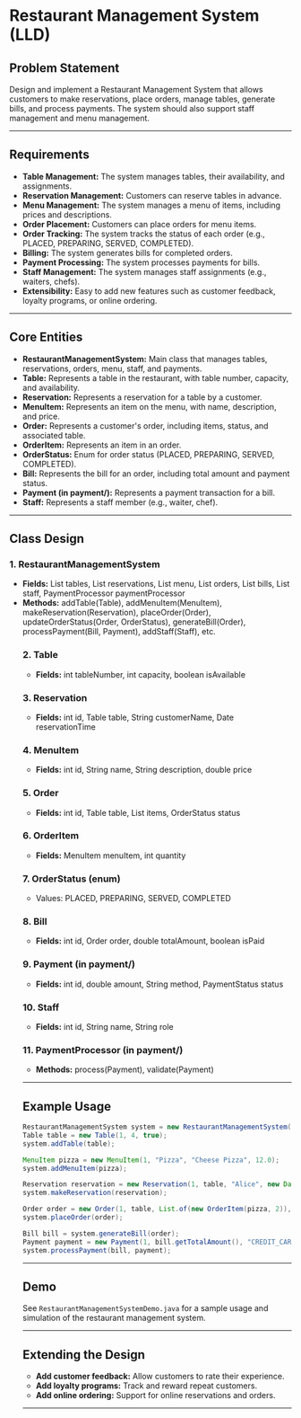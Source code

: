 # Restaurant Management System (LLD)

## Problem Statement

Design and implement a Restaurant Management System that allows customers to make reservations, place orders, manage tables, generate bills, and process payments. The system should also support staff management and menu management.

---

## Requirements

- **Table Management:** The system manages tables, their availability, and assignments.
- **Reservation Management:** Customers can reserve tables in advance.
- **Menu Management:** The system manages a menu of items, including prices and descriptions.
- **Order Placement:** Customers can place orders for menu items.
- **Order Tracking:** The system tracks the status of each order (e.g., PLACED, PREPARING, SERVED, COMPLETED).
- **Billing:** The system generates bills for completed orders.
- **Payment Processing:** The system processes payments for bills.
- **Staff Management:** The system manages staff assignments (e.g., waiters, chefs).
- **Extensibility:** Easy to add new features such as customer feedback, loyalty programs, or online ordering.

---

## Core Entities

- **RestaurantManagementSystem:** Main class that manages tables, reservations, orders, menu, staff, and payments.
- **Table:** Represents a table in the restaurant, with table number, capacity, and availability.
- **Reservation:** Represents a reservation for a table by a customer.
- **MenuItem:** Represents an item on the menu, with name, description, and price.
- **Order:** Represents a customer's order, including items, status, and associated table.
- **OrderItem:** Represents an item in an order.
- **OrderStatus:** Enum for order status (PLACED, PREPARING, SERVED, COMPLETED).
- **Bill:** Represents the bill for an order, including total amount and payment status.
- **Payment (in payment/):** Represents a payment transaction for a bill.
- **Staff:** Represents a staff member (e.g., waiter, chef).

---

## Class Design

### 1. RestaurantManagementSystem
- **Fields:** List<Table> tables, List<Reservation> reservations, List<MenuItem> menu, List<Order> orders, List<Bill> bills, List<Staff> staff, PaymentProcessor paymentProcessor
- **Methods:** addTable(Table), addMenuItem(MenuItem), makeReservation(Reservation), placeOrder(Order), updateOrderStatus(Order, OrderStatus), generateBill(Order), processPayment(Bill, Payment), addStaff(Staff), etc.

### 2. Table
- **Fields:** int tableNumber, int capacity, boolean isAvailable

### 3. Reservation
- **Fields:** int id, Table table, String customerName, Date reservationTime

### 4. MenuItem
- **Fields:** int id, String name, String description, double price

### 5. Order
- **Fields:** int id, Table table, List<OrderItem> items, OrderStatus status

### 6. OrderItem
- **Fields:** MenuItem menuItem, int quantity

### 7. OrderStatus (enum)
- Values: PLACED, PREPARING, SERVED, COMPLETED

### 8. Bill
- **Fields:** int id, Order order, double totalAmount, boolean isPaid

### 9. Payment (in payment/)
- **Fields:** int id, double amount, String method, PaymentStatus status

### 10. Staff
- **Fields:** int id, String name, String role

### 11. PaymentProcessor (in payment/)
- **Methods:** process(Payment), validate(Payment)

---

## Example Usage

```java
RestaurantManagementSystem system = new RestaurantManagementSystem();
Table table = new Table(1, 4, true);
system.addTable(table);

MenuItem pizza = new MenuItem(1, "Pizza", "Cheese Pizza", 12.0);
system.addMenuItem(pizza);

Reservation reservation = new Reservation(1, table, "Alice", new Date());
system.makeReservation(reservation);

Order order = new Order(1, table, List.of(new OrderItem(pizza, 2)), OrderStatus.PLACED);
system.placeOrder(order);

Bill bill = system.generateBill(order);
Payment payment = new Payment(1, bill.getTotalAmount(), "CREDIT_CARD");
system.processPayment(bill, payment);
```

---

## Demo

See `RestaurantManagementSystemDemo.java` for a sample usage and simulation of the restaurant management system.

---

## Extending the Design

- **Add customer feedback:** Allow customers to rate their experience.
- **Add loyalty programs:** Track and reward repeat customers.
- **Add online ordering:** Support for online reservations and orders.

---